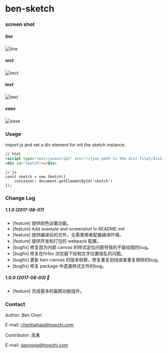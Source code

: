 # ben-sketch

### screen shot

##### line

![line](./screenshot/line.gif)

##### rect

![rect](./screenshot/rect.gif)

##### text

![text](./screenshot/text.gif)

##### ease

![ease](./screenshot/ease.gif)

### Usage

import js and set a div element for init the sketch instance.

```html
// html
<script type="text/javascript" src="//{you path to the dist file}/dist/sketch.js"></script>
<div id="sketch"></div>
```

```
// js
const sketch = new Sketch({
    container: document.getElementById('sketch')
});
```

### Change Log

##### 1.1.0 (2017-08-07)
* [feature] 提供颜色设置功能。
* [feature] Add example and screenshot to README.md
* [feature] 提供编译后的文件，无需使用者配置编译环境。
* [feature] 提供开发和打包的 webpack 配置。
* [bugfix] 修复因为内部 canvas 的样式定位问题导致的不能绘图的bug。
* [bugfix] 修复在firfox 浏览器下绘制文字位置错乱的问题。
* [bugfix] 更新 ben-canvas 的版本依赖，修复重复划线或者重复擦除的bug。
* [bugfix] 修复 package 中遗漏样式文件的bug。

##### 1.0.0 (2017-08-03) 👏
* [feature] 完成基本的画图功能组件。

### Contact

Author: Ben Chen

E-mail: chenhaijiao@howzhi.com

Contributor: 高勇

E-mail: gaoyong@howzhi.com
